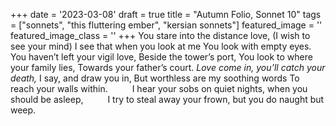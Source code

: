 +++
date = '2023-03-08'
draft = true
title = "Autumn Folio, Sonnet 10"
tags = ["sonnets", "this fluttering ember", "kersian sonnets"]
featured_image = ''
featured_image_class = ''
+++
You stare into the distance love,
(I wish to see your mind)
I see that when you look at me
You look with empty eyes.
You haven’t left your vigil love,
Beside the tower’s port,
You look to where your family lies,
Towards your father’s court.
*Love come in, you’ll catch your death,*
I say, and draw you in,
But worthless are my soothing words
To reach your walls within.
<span style="margin-left:2.5em;">I hear your sobs on quiet nights, when you should be asleep,</span>
<span style="margin-left:2.5em;">I try to steal away your frown, but you do naught but weep.</span>